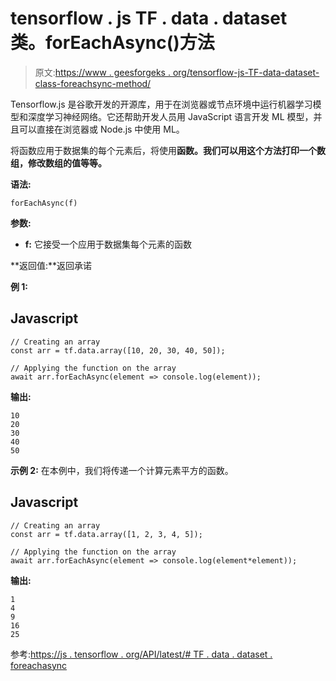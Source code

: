 # tensorflow . js TF . data . dataset 类。forEachAsync()方法

> 原文:[https://www . geesforgeks . org/tensorflow-js-TF-data-dataset-class-foreachsync-method/](https://www.geeksforgeeks.org/tensorflow-js-tf-data-dataset-class-foreachasync-method/)

Tensorflow.js 是谷歌开发的开源库，用于在浏览器或节点环境中运行机器学习模型和深度学习神经网络。它还帮助开发人员用 JavaScript 语言开发 ML 模型，并且可以直接在浏览器或 Node.js 中使用 ML。

将函数应用于数据集的每个元素后，将使用**函数。我们可以用这个方法打印一个数组，修改数组的值等等。**

**语法:**

```
forEachAsync(f)
```

**参数:**

*   **f:** 它接受一个应用于数据集每个元素的函数

**返回值:**返回承诺

**例 1:**

## Javascript

```
// Creating an array
const arr = tf.data.array([10, 20, 30, 40, 50]);

// Applying the function on the array
await arr.forEachAsync(element => console.log(element));
```

**输出:**

```
10
20
30
40
50
```

**示例 2:** 在本例中，我们将传递一个计算元素平方的函数。

## Javascript

```
// Creating an array
const arr = tf.data.array([1, 2, 3, 4, 5]);

// Applying the function on the array
await arr.forEachAsync(element => console.log(element*element));
```

**输出:**

```
1
4
9
16
25
```

参考:[https://js . tensorflow . org/API/latest/# TF . data . dataset . foreachasync](https://js.tensorflow.org/api/latest/#tf.data.Dataset.forEachAsync)